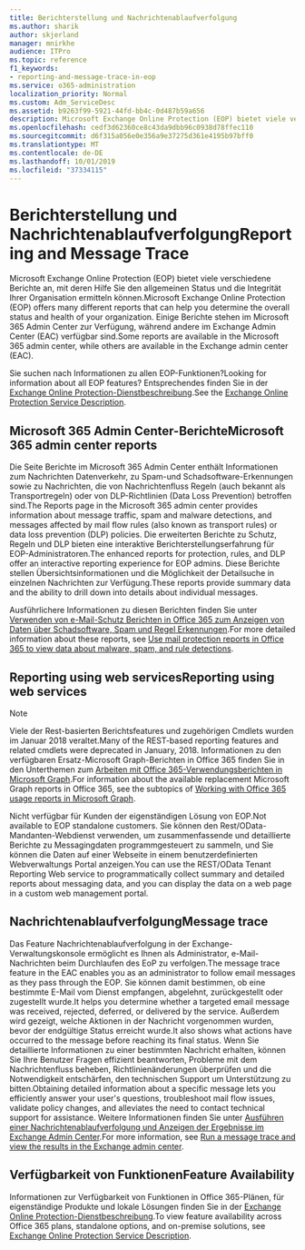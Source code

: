 ```yaml
---
title: Berichterstellung und Nachrichtenablaufverfolgung
ms.author: sharik
author: skjerland
manager: mnirkhe
audience: ITPro
ms.topic: reference
f1_keywords:
- reporting-and-message-trace-in-eop
ms.service: o365-administration
localization_priority: Normal
ms.custom: Adm_ServiceDesc
ms.assetid: b9263f99-5921-44fd-bb4c-0d487b59a656
description: Microsoft Exchange Online Protection (EOP) bietet viele verschiedene Berichte an, mit deren Hilfe Sie den allgemeinen Status und die Integrität Ihrer Organisation ermitteln können. Einige Berichte stehen im Microsoft 365 Admin Center zur Verfügung, während andere im Exchange Admin Center (EAC) verfügbar sind.
ms.openlocfilehash: cedf3d62360ce8c43da9dbb96c0938d78ffec110
ms.sourcegitcommit: d6f315a056e0e356a9e37275d361e4195b97bff0
ms.translationtype: MT
ms.contentlocale: de-DE
ms.lasthandoff: 10/01/2019
ms.locfileid: "37334115"
---
```

# <a name="reporting-and-message-trace"></a><span data-ttu-id="f760f-104">Berichterstellung und Nachrichtenablaufverfolgung</span><span class="sxs-lookup"><span data-stu-id="f760f-104">Reporting and Message Trace</span></span>

<span data-ttu-id="f760f-105">Microsoft Exchange Online Protection (EOP) bietet viele verschiedene Berichte an, mit deren Hilfe Sie den allgemeinen Status und die Integrität Ihrer Organisation ermitteln können.</span><span class="sxs-lookup"><span data-stu-id="f760f-105">Microsoft Exchange Online Protection (EOP) offers many different reports that can help you determine the overall status and health of your organization.</span></span> <span data-ttu-id="f760f-106">Einige Berichte stehen im Microsoft 365 Admin Center zur Verfügung, während andere im Exchange Admin Center (EAC) verfügbar sind.</span><span class="sxs-lookup"><span data-stu-id="f760f-106">Some reports are available in the Microsoft 365 admin center, while others are available in the Exchange admin center (EAC).</span></span>

<span data-ttu-id="f760f-107">Sie suchen nach Informationen zu allen EOP-Funktionen?</span><span class="sxs-lookup"><span data-stu-id="f760f-107">Looking for information about all EOP features?</span></span> <span data-ttu-id="f760f-108">Entsprechendes finden Sie in der [Exchange Online Protection-Dienstbeschreibung](exchange-online-protection-service-description.md).</span><span class="sxs-lookup"><span data-stu-id="f760f-108">See the [Exchange Online Protection Service Description](exchange-online-protection-service-description.md).</span></span>

## <a name="microsoft-365-admin-center-reports"></a><span data-ttu-id="f760f-109">Microsoft 365 Admin Center-Berichte</span><span class="sxs-lookup"><span data-stu-id="f760f-109">Microsoft 365 admin center reports</span></span>

<span data-ttu-id="f760f-110">Die Seite Berichte im Microsoft 365 Admin Center enthält Informationen zum Nachrichten Datenverkehr, zu Spam-und Schadsoftware-Erkennungen sowie zu Nachrichten, die von Nachrichtenfluss Regeln (auch bekannt als Transportregeln) oder von DLP-Richtlinien (Data Loss Prevention) betroffen sind.</span><span class="sxs-lookup"><span data-stu-id="f760f-110">The Reports page in the Microsoft 365 admin center provides information about message traffic, spam and malware detections, and messages affected by mail flow rules (also known as transport rules) or data loss prevention (DLP) policies.</span></span> <span data-ttu-id="f760f-111">Die erweiterten Berichte zu Schutz, Regeln und DLP bieten eine interaktive Berichterstellungserfahrung für EOP-Administratoren.</span><span class="sxs-lookup"><span data-stu-id="f760f-111">The enhanced reports for protection, rules, and DLP offer an interactive reporting experience for EOP admins.</span></span> <span data-ttu-id="f760f-112">Diese Berichte stellen Übersichtsinformationen und die Möglichkeit der Detailsuche in einzelnen Nachrichten zur Verfügung.</span><span class="sxs-lookup"><span data-stu-id="f760f-112">These reports provide summary data and the ability to drill down into details about individual messages.</span></span>

<span data-ttu-id="f760f-113">Ausführlichere Informationen zu diesen Berichten finden Sie unter [Verwenden von e-Mail-Schutz Berichten in Office 365 zum Anzeigen von Daten über Schadsoftware, Spam und Regel Erkennungen](https://docs.microsoft.com/exchange/monitoring/use-mail-protection-reports).</span><span class="sxs-lookup"><span data-stu-id="f760f-113">For more detailed information about these reports, see [Use mail protection reports in Office 365 to view data about malware, spam, and rule detections](https://docs.microsoft.com/exchange/monitoring/use-mail-protection-reports).</span></span>

## <a name="reporting-using-web-services"></a><span data-ttu-id="f760f-114">Reporting using web services</span><span class="sxs-lookup"><span data-stu-id="f760f-114">Reporting using web services</span></span>

> [!NOTE]
> <span data-ttu-id="f760f-115">Viele der Rest-basierten Berichtsfeatures und zugehörigen Cmdlets wurden im Januar 2018 veraltet.</span><span class="sxs-lookup"><span data-stu-id="f760f-115">Many of the REST-based reporting features and related cmdlets were deprecated in January, 2018.</span></span> <span data-ttu-id="f760f-116">Informationen zu den verfügbaren Ersatz-Microsoft Graph-Berichten in Office 365 finden Sie in den Unterthemen zum [Arbeiten mit Office 365-Verwendungsberichten in Microsoft Graph](https://go.microsoft.com/fwlink/p/?LinkID=865135).</span><span class="sxs-lookup"><span data-stu-id="f760f-116">For information about the available replacement Microsoft Graph reports in Office 365, see the subtopics of [Working with Office 365 usage reports in Microsoft Graph](https://go.microsoft.com/fwlink/p/?LinkID=865135).</span></span>

<span data-ttu-id="f760f-117">Nicht verfügbar für Kunden der eigenständigen Lösung von EOP.</span><span class="sxs-lookup"><span data-stu-id="f760f-117">Not available to EOP standalone customers.</span></span> <span data-ttu-id="f760f-118">Sie können den Rest/OData-Mandanten-Webdienst verwenden, um zusammenfassende und detaillierte Berichte zu Messagingdaten programmgesteuert zu sammeln, und Sie können die Daten auf einer Webseite in einem benutzerdefinierten Webverwaltungs Portal anzeigen.</span><span class="sxs-lookup"><span data-stu-id="f760f-118">You can use the REST/OData Tenant Reporting Web service to programmatically collect summary and detailed reports about messaging data, and you can display the data on a web page in a custom web management portal.</span></span>

## <a name="message-trace"></a><span data-ttu-id="f760f-119">Nachrichtenablaufverfolgung</span><span class="sxs-lookup"><span data-stu-id="f760f-119">Message trace</span></span>

<span data-ttu-id="f760f-120">Das Feature Nachrichtenablaufverfolgung in der Exchange-Verwaltungskonsole ermöglicht es Ihnen als Administrator, e-Mail-Nachrichten beim Durchlaufen des EoP zu verfolgen.</span><span class="sxs-lookup"><span data-stu-id="f760f-120">The message trace feature in the EAC enables you as an administrator to follow email messages as they pass through the EOP.</span></span> <span data-ttu-id="f760f-121">Sie können damit bestimmen, ob eine bestimmte E-Mail vom Dienst empfangen, abgelehnt, zurückgestellt oder zugestellt wurde.</span><span class="sxs-lookup"><span data-stu-id="f760f-121">It helps you determine whether a targeted email message was received, rejected, deferred, or delivered by the service.</span></span> <span data-ttu-id="f760f-122">Außerdem wird gezeigt, welche Aktionen in der Nachricht vorgenommen wurden, bevor der endgültige Status erreicht wurde.</span><span class="sxs-lookup"><span data-stu-id="f760f-122">It also shows what actions have occurred to the message before reaching its final status.</span></span> <span data-ttu-id="f760f-123">Wenn Sie detaillierte Informationen zu einer bestimmten Nachricht erhalten, können Sie Ihre Benutzer Fragen effizient beantworten, Probleme mit dem Nachrichtenfluss beheben, Richtlinienänderungen überprüfen und die Notwendigkeit entschärfen, den technischen Support um Unterstützung zu bitten.</span><span class="sxs-lookup"><span data-stu-id="f760f-123">Obtaining detailed information about a specific message lets you efficiently answer your user's questions, troubleshoot mail flow issues, validate policy changes, and alleviates the need to contact technical support for assistance.</span></span> <span data-ttu-id="f760f-124">Weitere Informationen finden Sie unter [Ausführen einer Nachrichtenablaufverfolgung und Anzeigen der Ergebnisse im Exchange Admin Center](https://docs.microsoft.com/exchange/monitoring/trace-an-email-message/run-a-message-trace-and-view-results).</span><span class="sxs-lookup"><span data-stu-id="f760f-124">For more information, see [Run a message trace and view the results in the Exchange admin center](https://docs.microsoft.com/exchange/monitoring/trace-an-email-message/run-a-message-trace-and-view-results).</span></span>

## <a name="feature-availability"></a><span data-ttu-id="f760f-125">Verfügbarkeit von Funktionen</span><span class="sxs-lookup"><span data-stu-id="f760f-125">Feature Availability</span></span>

<span data-ttu-id="f760f-126">Informationen zur Verfügbarkeit von Funktionen in Office 365-Plänen, für eigenständige Produkte und lokale Lösungen finden Sie in der [Exchange Online Protection-Dienstbeschreibung](exchange-online-protection-service-description.md).</span><span class="sxs-lookup"><span data-stu-id="f760f-126">To view feature availability across Office 365 plans, standalone options, and on-premise solutions, see [Exchange Online Protection Service Description](exchange-online-protection-service-description.md).</span></span>
